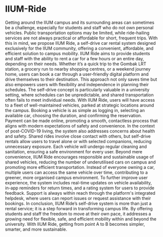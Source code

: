 # IIUM-Ride

Getting around the IIUM campus and its surrounding areas can sometimes be a challenge, especially for students and staff who do not own personal vehicles. Public transportation options may be limited, while ride-hailing services are not always practical or affordable for short, frequent trips. With this in mind, we propose IIUM Ride, a self-drive car rental system designed exclusively for the IIUM community, offering a convenient, affordable, and efficient solution to campus mobility.
IIUM Ride aims to provide students and staff with the ability to rent a car for a few hours or an entire day, depending on their needs. Whether it’s a quick trip to the Gombak LRT station, a grocery run to nearby shopping centres, or a weekend journey home, users can book a car through a user-friendly digital platform and drive themselves to their destination. This approach not only saves time but also empowers users with flexibility and independence in planning their schedules.
The self-drive concept is particularly valuable in a university setting, where schedules can be unpredictable, and shared transportation often fails to meet individual needs. With IIUM Ride, users will have access to a fleet of well-maintained vehicles, parked at strategic locations around the campus. Booking a vehicle is as simple as logging in, selecting an available car, choosing the duration, and confirming the reservation. Payment can be made online, promoting a smooth, contactless process that aligns with modern expectations of safety and convenience.
In the context of post-COVID-19 living, the system also addresses concerns about health and safety. Shared rides involve close contact with others, but self-drive rentals allow users to travel alone or with selected companions, reducing unnecessary exposure. Each vehicle will undergo regular cleaning and sanitation, ensuring a safe environment for every user.
Beyond mere convenience, IIUM Ride encourages responsible and sustainable usage of shared vehicles, reducing the number of underutilised cars on campus and promoting more efficient transportation. Instead of everyone owning a car, multiple users can access the same vehicle over time, contributing to a greener, more organised campus environment.
To further improve user experience, the system includes real-time updates on vehicle availability, in-app reminders for return times, and a rating system for users to provide feedback. Support is always within reach through the platform's integrated helpdesk, where users can report issues or request assistance with their bookings.
In conclusion, IIUM Ride’s self-drive system is more than just a rental service; it is a step forward in transforming campus life. By offering students and staff the freedom to move at their own pace, it addresses a growing need for flexible, safe, and efficient mobility within and beyond the university. With IIUM Ride, getting from point A to B becomes simpler, smarter, and more sustainable.
